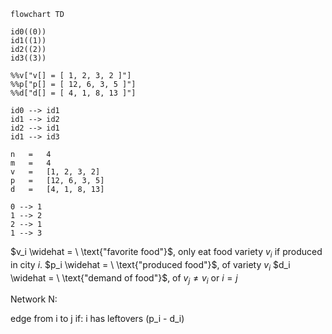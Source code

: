 

```mermaid
flowchart TD

id0((0))
id1((1))
id2((2))
id3((3))

%%v["v[] = [ 1, 2, 3, 2 ]"]
%%p["p[] = [ 12, 6, 3, 5 ]"]
%%d["d[] = [ 4, 1, 8, 13 ]"]

id0 --> id1
id1 --> id2
id2 --> id1
id1 --> id3

```


```
n	=	4
m	=	4
v	= 	[1, 2, 3, 2]	
p	=	[12, 6, 3, 5]
d	=	[4, 1, 8, 13]

0 --> 1
1 --> 2
2 --> 1
1 --> 3
```


$v_i \widehat = \ \text{"favorite food"}$, only eat food variety $v_i$ if produced in city $i$.
$p_i \widehat = \ \text{"produced food"}$, of variety $v_i$
$d_i \widehat = \ \text{"demand of food"}$, of $v_j\ne v_i$ or $i=j$



Network N:

edge from i to j if:
	i has leftovers (p_i - d_i)